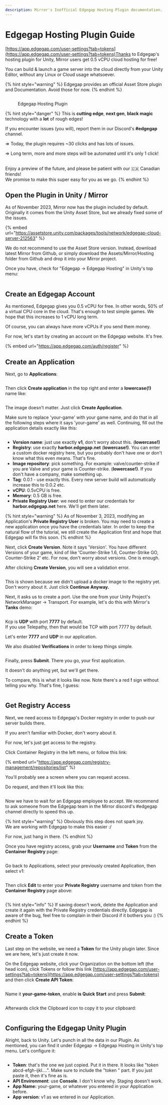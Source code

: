 ```yaml
---
description: Mirror's Inofficial Edgegap Hosting Plugin documentation.
---
```


# Edgegap Hosting Plugin Guide

[https://app.edgegap.com/user-settings?tab=tokens](https://app.edgegap.com/user-settings?tab=tokens)Thanks to Edgegap's hosting plugin for Unity, Mirror users get 0.5 vCPU cloud hosting for free!

You can build & launch a game server into the cloud directly from your Unity Editor, without any Linux or Cloud usage whatsoever.

{% hint style="warning" %}
Edgegap provides an official Asset Store plugin and Documentation. Avoid those for now.
{% endhint %}

<figure><img src="../.gitbook/assets/2023-11-03 - 17-31-21@2x.png" alt=""><figcaption><p>Edgegap Hosting Plugin</p></figcaption></figure>

{% hint style="danger" %}
This is **cutting edge**, **next gen**, **black magic** technology with a **lot** of rough edges!

If you encounter issues (you will), report them in our Discord's **#edgegap** channel.

\=> Today, the plugin requires \~30 clicks and has lots of issues.

\=> Long term, more and more steps will be automated until it's only 1 click!

\
Enjoy a preview of the future, and please be patient with our 🇨🇦 Canadian friends!\
We promise to make this super easy for you as we go.
{% endhint %}

## Open the Plugin in Unity / Mirror

As of November 2023, Mirror now has the plugin included by default.\
Originally it comes from the Unity Asset Store, but we already fixed some of the issues.

{% embed url="https://assetstore.unity.com/packages/tools/network/edgegap-cloud-server-212563" %}

We do not recommend to use the Asset Store version. Instead, download latest Mirror from Github, or simply download the Assets/Mirror/Hosting folder from Github and drop it into your Mirror project.

Once you have, check for "Edgegap -> Edgegap Hosting" in Unity's top menu:

<figure><img src="../.gitbook/assets/2023-11-03 - 17-49-38@2x.png" alt=""><figcaption></figcaption></figure>

## Create an Edgegap Account

As mentioned, Edgegap gives you 0.5 vCPU for free. In other words, 50% of a virtual CPU core in the cloud. That's enough to test simple games. We hope that this increases to 1 vCPU long term.

Of course, you can always have more vCPUs if you send them money.

For now, let's start by creating an account on the Edgegap website. It's free.

{% embed url="https://app.edgegap.com/auth/register" %}

## Create an Application

Next, go to **Applications**:

<figure><img src="../.gitbook/assets/2023-11-03 - 17-54-09@2x.png" alt=""><figcaption></figcaption></figure>

Then click **Create application** in the top right and enter a **lowercase(!)** name like:

<figure><img src="../.gitbook/assets/2023-11-03 - 18-00-37@2x.png" alt=""><figcaption></figcaption></figure>

The image doesn't matter. Just click **Create Application**.

Make sure to replace 'your-game' with your game name, and do that in all the following steps where it says 'your-game' as well. Continuing, fill out the application details exactly like this:

<figure><img src="../.gitbook/assets/2023-11-03 - 18-02-46@2x.png" alt=""><figcaption></figcaption></figure>

* **Version name**: just use exactly **v1**, don't worry about this. (**lowercase!)**
* **Registry**: use exactly **harbor.edgegap.net** (**lowercase!)**. You can enter a custom docker registry here, but you probably don't have one or don't know what this even means. That's fine.
* **Image repository**: pick something. For example: valve/counter-strike if you are Valve and your game is Counter-strike. (**lowercase!)**. If you don't have a company, make something up.
* **Tag**: 0.0.1 - use exactly this. Every new server build will automatically increase this to 0.0.2 etc.
* **vCPU**: 0.5vCPU is free.
* **Memory**: 0.5 GB is free.
* **Private Registry User**: we need to enter our credentials for **harbor.edgegap.net** here. We'll get them later.&#x20;

{% hint style="warning" %}
As of November 3, 2023, modifying an Application's **Private Registry User** is broken. You may need to create a new application once you have the credentials later. In order to keep the natural flow of the tutorial, we still create the Application first and hope that Edgegap will fix this soon.
{% endhint %}

Next, click **Create Version**. Note it says 'Version'. You have different Versions of your game, kind of like 'Counter-Strike 1.6, Counter-Strike GO, Counter-Strike 2' etc. For now, don't worry about versions. One is enough.

After clicking **Create Version**, you will see a validation error.

<figure><img src="../.gitbook/assets/2023-11-03 - 18-10-18@2x.png" alt=""><figcaption></figcaption></figure>

This is shown because we didn't upload a docker image to the registry yet. Don't worry about it. Just click **Continue Anyway.**

Next, it asks us to create a port. Use the one from your Unity Project's NetworkManager -> Transport. For example, let's do this with Mirror's **Tanks** demo:

<figure><img src="../.gitbook/assets/2023-11-03 - 18-13-05@2x.png" alt=""><figcaption></figcaption></figure>

Kcp is **UDP** with port **7777** by default.\
If you use Telepathy, then that would be TCP with port 7777 by default.

Let's enter **7777** and **UDP** in our application.

We also disabled **Verifications** in order to keep things simple.

<figure><img src="../.gitbook/assets/2023-11-03 - 18-15-07@2x.png" alt=""><figcaption></figcaption></figure>

Finally, press **Submit**. There you go, your first application.&#x20;

It doesn't do anything yet, but we'll get there.

To compare, this is what it looks like now. Note there's a red **!** sign without telling you why. That's fine, I guess:

<figure><img src="../.gitbook/assets/2023-11-03 - 18-20-12@2x.png" alt=""><figcaption></figcaption></figure>

## Get Registry Access

Next, we need access to Edgegap's Docker registry in order to push our server builds there.

If you aren't familiar with Docker, don't worry about it.

For now, let's just get access to the registry.

Click Container Registry in the left menu, or follow this link:

{% embed url="https://app.edgegap.com/registry-management/repositories/list" %}

You'll probably see a screen where you can request access.&#x20;

Do request, and then it'll look like this:

<figure><img src="../.gitbook/assets/2023-11-03 - 18-23-42@2x.png" alt=""><figcaption></figcaption></figure>

Now we have to wait for an Edgegap employee to accept. We recommend to ask someone from the Edgegap team in the Mirror discord's #edgegap channel directly to speed this up.

{% hint style="warning" %}
Obviously this step does not spark joy.\
We are working with Edgegap to make this easier :/

For now, just hang in there.
{% endhint %}

Once you have registry access, grab your **Username** and **Token** from the **Container Registry** page:&#x20;

<figure><img src="../.gitbook/assets/2023-11-03 - 18-29-23@2x.png" alt=""><figcaption></figcaption></figure>

Go back to Applications, select your previously created Application, then select v1:

<figure><img src="../.gitbook/assets/2023-11-03 - 18-31-39@2x.png" alt=""><figcaption></figcaption></figure>

Then click **Edit** to enter your **Private Registry** username and token from the **Container Registry** page above:

<figure><img src="../.gitbook/assets/2023-11-03 - 18-32-01@2x.png" alt=""><figcaption></figcaption></figure>

{% hint style="info" %}
If saving doesn't work, delete the Application and create it again with the Private Registry credentials directly. Edgegap is aware of the bug, feel free to complain in their Discord if it bothers you :)
{% endhint %}



## Create a Token

Last step on the website, we need a **Token** for the Unity plugin later. Since we are here, let's just create it now.

On the Edgegap website, click your Organization on the bottom left (the head icon), click Tokens or follow this link [https://app.edgegap.com/user-settings?tab=tokens](https://app.edgegap.com/user-settings?tab=tokens) and then click **Create API Token**:

<figure><img src="../.gitbook/assets/2023-11-03 - 18-38-00@2x.png" alt=""><figcaption></figcaption></figure>

Name it **your-game-token**, enable **is Quick Start** and press **Submit**:

<figure><img src="../.gitbook/assets/2023-11-03 - 18-41-19@2x.png" alt=""><figcaption></figcaption></figure>

Afterwards click the Clipboard icon to copy it to your clipboard:

<figure><img src="../.gitbook/assets/2023-11-03 - 18-41-52@2x.png" alt=""><figcaption></figcaption></figure>

## Configuring the Edgegap Unity Plugin

Alright, back to Unity. Let's punch in all the data in our Plugin. As mentioned, you can find it under Edgegap -> Edgegap Hosting in Unity's top menu. Let's configure it:

<figure><img src="../.gitbook/assets/2023-11-03 - 18-36-14@2x.png" alt=""><figcaption></figcaption></figure>

* **Token**: that's the one we just copied. Put it in there. It looks like "token abcd-efgh-ijkl....". Make sure to include the "token " part. If you just paste it, then it's fine as is.
* **API Environment**: use **Console**. I don't know why. Staging doesn't work.
* **App Name:** your-game, or whatever you entered in your Application before.
* **App version**: v1 as we entered in our Application.



